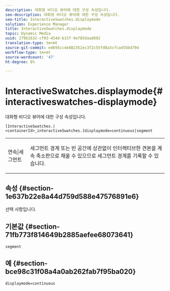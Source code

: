 ```yaml
---
description: 대화형 비디오 뷰어에 대한 구성 속성입니다.
seo-description: 대화형 비디오 뷰어에 대한 구성 속성입니다.
seo-title: InteractiveSwatches.displaymode
solution: Experience Manager
title: InteractiveSwatches.displaymode
topic: Dynamic Media
uuid: 279b1632-cf03-454d-b15f-9e785daad692
translation-type: tm+mt
source-git-commit: e4695cc4e882351ec3f2c55fd8a3cfca455bd79d
workflow-type: tm+mt
source-wordcount: '47'
ht-degree: 8%

---
```



# InteractiveSwatches.displaymode{#interactiveswatches-displaymode}

대화형 비디오 뷰어에 대한 구성 속성입니다.

`[InteractiveSwatches.|<containerId>_interactiveSwatches.]displaymode=continuous|segment`

<table id="table_441553CD34C94A58A9D7CBF772DEDDB6"> 
 <tbody> 
  <tr> 
   <td colname="col1"> <p> <span class="codeph"> 연속|세그먼트</span> </p> </td> 
   <td colname="col2"> <p> 세그먼트 경계 또는 빈 공간에 상관없이 인터랙티브한 견본을 계속 축소판으로 채울 수 있으므로 세그먼트 경계를 기록할 수 있습니다. </p> </td> 
  </tr> 
 </tbody> 
</table>

## 속성 {#section-1e637b22e8a44d759d588e47576891e6}

선택 사항입니다.

## 기본값 {#section-71fb773f814649b2885aefee68073641}

`segment`

## 예 {#section-bce98c31f08a4a0ab262fab7f95ba020}

```
displaymode=continuous
```

